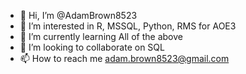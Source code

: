 - 👋 Hi, I’m @AdamBrown8523
- 👀 I’m interested in R, MSSQL, Python, RMS for AOE3
- 🌱 I’m currently learning All of the above
- 💞️ I’m looking to collaborate on SQL
- 📫 How to reach me adam.brown8523@gmail.com

<!---
AdamBrown8523/AdamBrown8523 is a ✨ special ✨ repository because its `README.md` (this file) appears on your GitHub profile.
You can click the Preview link to take a look at your changes.
--->
